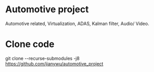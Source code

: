 # Automotive project
Automotive related, Virtualization, ADAS, Kalman filter, Audio/ Video.

# Clone code
git clone --recurse-submodules -j8 https://github.com/jianywu/automotive_project
